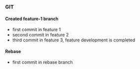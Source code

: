 ### GIT

#### Created feature-1 branch
* first commit in feature 1
* second commit in feature 2
* third commit in feature 3, feature development is completed

#### Rebase
* first commit in rebase branch